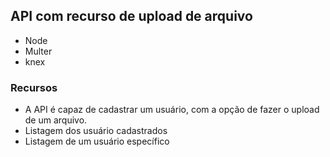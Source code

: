 ## API com recurso de upload de arquivo

 - Node
 - Multer
 - knex

### Recursos

 - A API é capaz de cadastrar um usuário, com a opção de fazer o upload de um arquivo.
 - Listagem dos usuário cadastrados
 - Listagem de um usuário específico